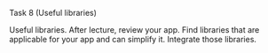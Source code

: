 Task 8 (Useful libraries)

Useful libraries. After lecture, review your app. Find libraries that are applicable for your app and can simplify it. Integrate those libraries.